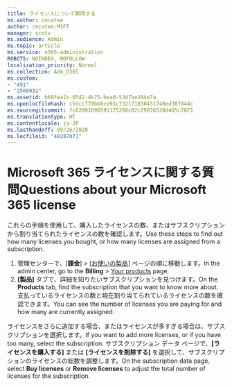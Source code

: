```yaml
---
title: ライセンスについて質問する
ms.author: cmcatee
author: cmcatee-MSFT
manager: scotv
ms.audience: Admin
ms.topic: article
ms.service: o365-administration
ROBOTS: NOINDEX, NOFOLLOW
localization_priority: Normal
ms.collection: Adm_O365
ms.custom:
- "491"
- "1500032"
ms.assetid: b69fea1b-0542-4b75-bea0-53d7be294e7a
ms.openlocfilehash: c5dcc770bb8ce91c732171030431740ed387044c
ms.sourcegitcommit: fc62091696591175280c02c29876530d485c7871
ms.translationtype: HT
ms.contentlocale: ja-JP
ms.lasthandoff: 09/26/2020
ms.locfileid: "48287071"
---
```

# <a name="questions-about-your-microsoft-365-license"></a><span data-ttu-id="e9b99-102">Microsoft 365 ライセンスに関する質問</span><span class="sxs-lookup"><span data-stu-id="e9b99-102">Questions about your Microsoft 365 license</span></span>

<span data-ttu-id="e9b99-103">これらの手順を使用して、購入したライセンスの数、またはサブスクリプションから割り当てられたライセンスの数を確認します。</span><span class="sxs-lookup"><span data-stu-id="e9b99-103">Use these steps to find out how many licenses you bought, or how many licenses are assigned from a subscription.</span></span>
  
1. <span data-ttu-id="e9b99-104">管理センターで、[**課金**] \> [[お使いの製品](https://go.microsoft.com/fwlink/p/?linkid=842054)] ページの順に移動します。</span><span class="sxs-lookup"><span data-stu-id="e9b99-104">In the admin center, go to the **Billing** \> [Your products](https://go.microsoft.com/fwlink/p/?linkid=842054) page.</span></span>
2. <span data-ttu-id="e9b99-105">**[製品]** タブで、詳細を知りたいサブスクリプションを見つけます。</span><span class="sxs-lookup"><span data-stu-id="e9b99-105">On the **Products** tab, find the subscription that you want to know more about.</span></span> <span data-ttu-id="e9b99-106">支払っているライセンスの数と現在割り当てられているライセンスの数を確認できます。</span><span class="sxs-lookup"><span data-stu-id="e9b99-106">You can see the number of licenses you are paying for and how many are currently assigned.</span></span>

<span data-ttu-id="e9b99-107">ライセンスをさらに追加する場合、またはライセンスが多すぎる場合は、サブスクリプションを選択します。</span><span class="sxs-lookup"><span data-stu-id="e9b99-107">If you want to add more licenses, or if you have too many, select the subscription.</span></span> <span data-ttu-id="e9b99-108">サブスクリプション データ ページで、**[ライセンスを購入する]** または **[ライセンスを削除する]** を選択して、サブスクリプションのライセンスの総数を調整します。</span><span class="sxs-lookup"><span data-stu-id="e9b99-108">On the subscription data page, select **Buy licenses** or **Remove licenses** to adjust the total number of licenses for the subscription.</span></span>